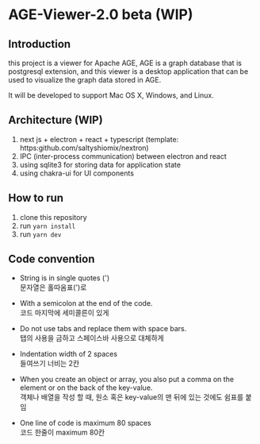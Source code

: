 # AGE-Viewer-2.0 beta (WIP)

## Introduction

this project is a viewer for Apache AGE,
AGE is a graph database that is postgresql extension, and this viewer is a desktop application that can be used to visualize the graph data stored in AGE.

It will be developed to support Mac OS X, Windows, and Linux.

## Architecture (WIP)

1. next js + electron + react + typescript (template: https:github.com/saltyshiomix/nextron)
2. IPC (inter-process communication) between electron and react
3. using sqlite3 for storing data for application state
4. using chakra-ui for UI components

## How to run

1. clone this repository
2. run `yarn install`
3. run `yarn dev`

## Code convention

- String is in single quotes (') <br/>
  문자열은 홀따옴표(')로

- With a semicolon at the end of the code. <br/>
  코드 마지막에 세미콜른이 있게

- Do not use tabs and replace them with space bars. <br/>
  탭의 사용을 금하고 스페이스바 사용으로 대체하게

- Indentation width of 2 spaces <br/>
  들여쓰기 너비는 2칸

- When you create an object or array, you also put a comma on the element or on the back of the key-value. </br>
  객체나 배열을 작성 할 때, 원소 혹은 key-value의 맨 뒤에 있는 것에도 쉼표를 붙임

- One line of code is maximum 80 spaces </br>
  코드 한줄이 maximum 80칸
